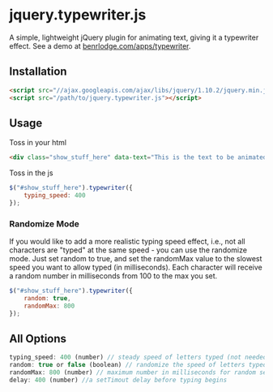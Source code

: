 # jquery.typewriter.js

A simple, lightweight jQuery plugin for animating text, giving it a typewriter effect. 
See a demo at <a href="http://www.benrlodge.com/apps/typewriter">benrlodge.com/apps/typewriter</a>.

## Installation
```html
<script src="//ajax.googleapis.com/ajax/libs/jquery/1.10.2/jquery.min.js"></script>
<script src="/path/to/jquery.typewriter.js"></script>
```

## Usage


Toss in your html

```html
<div class="show_stuff_here" data-text="This is the text to be animated"></div>
```

Toss in the js

```javascript
$("#show_stuff_here").typewriter({
	typing_speed: 400
});
```

### Randomize Mode
If you would like to add a more realistic typing speed effect, i.e., not all characters are "typed" at the same speed - you can use the randomize mode. Just set random to true, and set the randomMax value to the slowest speed you want to allow typed (in milliseconds). Each character will receive a random number in milliseconds from 100 to the max you set.

```javascript
$("#show_stuff_here").typewriter({
	random: true,
	randomMax: 800
});
```



## All Options

```javascript
typing_speed: 400 (number) // steady speed of letters typed (not needed if random)
random: true or false (boolean) // randomize the speed of letters typed
randomMax: 800 (number) // maximum number in milliseconds for random setting (random from 0 to this number)
delay: 400 (number) //a setTimout delay before typing begins

```
